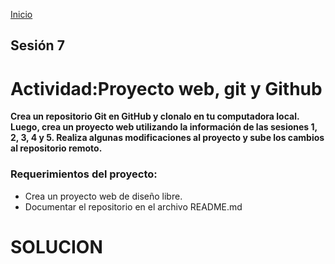 <!-- No borrar o modificar -->
[Inicio](./index.md)

## Sesión 7 


<!-- Su documentación aquí -->
 # **Actividad:Proyecto web, git y Github**

**Crea un repositorio Git en GitHub y clonalo en tu computadora local. Luego, crea un proyecto web utilizando la información de las sesiones 1, 2, 3, 4 y 5. Realiza algunas modificaciones al proyecto y sube los cambios al repositorio remoto.**

### Requerimientos del proyecto:

- Crea un proyecto web de diseño libre. 
- Documentar el repositorio en el archivo README.md

# SOLUCION






